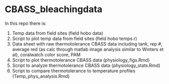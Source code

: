 # CBASS_bleachingdata

In this repo there is:

1. Temp data from field sites (field hobo data)
2. Script to plot temp data from field sites (field hobo temps.r)
3. Data sheet with raw thermotolerance CBASS data including tank, rep #, average red (as calc through matlab image analysis similar to Winters et al), coralwatch color score, PAM  
4. Script to plot thermotolerance CBASS data (physiology_figs.Rmd)
5. Script to analyze thermotolerance CBASS data (physiology_stats.Rmd)
6. Script to compare thermotolerance to temperature profiles (Temp_phys_analysis.Rmd)
